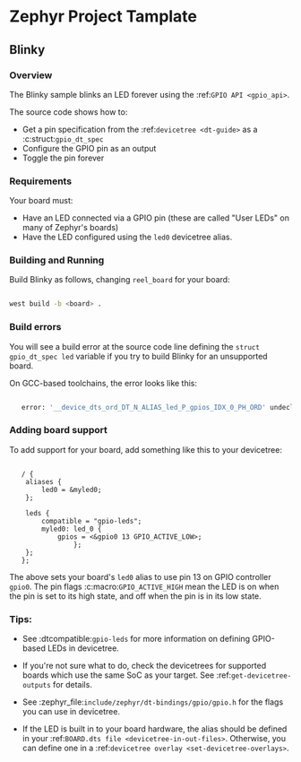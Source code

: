 
# Zephyr Project Tamplate

## Blinky

### Overview


The Blinky sample blinks an LED forever using the :ref:`GPIO API <gpio_api>`.

The source code shows how to:

- Get a pin specification from the :ref:`devicetree <dt-guide>` as a
   :c:struct:`gpio_dt_spec`
- Configure the GPIO pin as an output
- Toggle the pin forever

### Requirements

Your board must:

- Have an LED connected via a GPIO pin (these are called "User LEDs" on many of Zephyr's boards)
- Have the LED configured using the ``led0`` devicetree alias.

### Building and Running

Build Blinky as follows, changing ``reel_board`` for your board:

```bash

west build -b <board> .

```


### Build errors

You will see a build error at the source code line defining the ``struct
gpio_dt_spec led`` variable if you try to build Blinky for an unsupported
board.

On GCC-based toolchains, the error looks like this:

```bash

   error: '__device_dts_ord_DT_N_ALIAS_led_P_gpios_IDX_0_PH_ORD' undeclared here (not in a function)
```

### Adding board support

To add support for your board, add something like this to your devicetree:

```DTS

   / {
   	aliases {
   		led0 = &myled0;
   	};

   	leds {
   		compatible = "gpio-leds";
   		myled0: led_0 {
   			gpios = <&gpio0 13 GPIO_ACTIVE_LOW>;
                };
   	};
   };

````

The above sets your board's ``led0`` alias to use pin 13 on GPIO controller
``gpio0``. The pin flags :c:macro:`GPIO_ACTIVE_HIGH` mean the LED is on when
the pin is set to its high state, and off when the pin is in its low state.

### Tips:

- See :dtcompatible:`gpio-leds` for more information on defining GPIO-based LEDs
  in devicetree.

- If you're not sure what to do, check the devicetrees for supported boards which
  use the same SoC as your target. See :ref:`get-devicetree-outputs` for details.

- See :zephyr_file:`include/zephyr/dt-bindings/gpio/gpio.h` for the flags you can use
  in devicetree.

- If the LED is built in to your board hardware, the alias should be defined in
  your :ref:`BOARD.dts file <devicetree-in-out-files>`. Otherwise, you can
  define one in a :ref:`devicetree overlay <set-devicetree-overlays>`.
